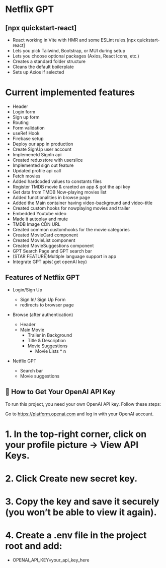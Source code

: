 
# Netflix GPT

## [npx quickstart-react]

- React working in Vite with HMR and some ESLint rules.[npx quickstart-react]
- Lets you pick Tailwind, Bootstrap, or MUI during setup
- Lets you choose optional packages (Axios, React Icons, etc.)
- Creates a standard folder structure
- Cleans the default boilerplate
- Sets up Axios if selected

# Current implemented features

- Header
- Login form
- Sign up form
- Routing
- Form validation
- useRef Hook
- Firebase setup
- Deploy our app in production
- Create SignUp user account
- Implemenetd SignIn api
- Created reduxstore with userslice
- Implemented sign out feature
- Updated profile api call
- Fetch movies
- Added hardcoded values to constants files
- Register TMDB movie & craeted an app & got the api key
- Get data from TMDB Now-playing movies list
- Added functionalities in browse page
- Added the Main container having video-background and video-title
- Created custom hooks for nowplaying movies and trailer 
- Embedded Youtube video
- Made it autoplay and mute
- TMDB Image CDN URL
- Created common customhooks for the movie categories
- Created MovieCard component
- Created MovieList component
- Created MovieSuggestions component
- GPT Search Page and GPT search bar
- (STAR FEATURE)Multiple language support in app
- Integrate GPT apis( get openAI key)


## Features of Netflix GPT

- Login/Sign Up
    - Sign In/ Sign Up Form
    - redirects to browser page

- Browse (after authentication)
    - Header
    - Main Movie
        - Trailer in Background
        - Title & Description
        - Movie Suggestions
            - Movie Lists * n

- Netflix GPT
    - Search bar
    - Movie suggestions

## 🔑 How to Get Your OpenAI API Key

To run this project, you need your own OpenAI API key. Follow these steps:

Go to https://platform.openai.com
 and log in with your OpenAI account.

# 1. In the top-right corner, click on your profile picture → View API Keys.

# 2. Click Create new secret key.

# 3. Copy the key and save it securely (you won’t be able to view it again).

# 4. Create a .env file in the project root and add:

- OPENAI_API_KEY=your_api_key_here
